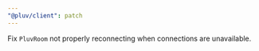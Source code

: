 ```yaml
---
"@pluv/client": patch
---
```


Fix `PluvRoom` not properly reconnecting when connections are unavailable.

